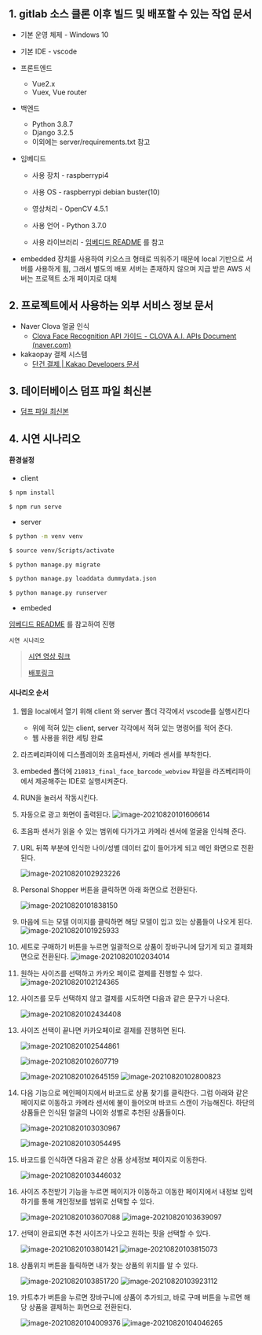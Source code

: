 ## 1. gitlab 소스 클론 이후 빌드 및 배포할 수 있는 작업 문서

- 기본 운영 체제 - Windows 10
- 기본 IDE - vscode

- 프론트엔드
  - Vue2.x
  - Vuex, Vue router

- 백엔드

  - Python 3.8.7
  - Django 3.2.5
  - 이외에는 server/requirements.txt 참고

- 임베디드

  - 사용 장치 - raspberrypi4

  - 사용 OS - raspberrypi debian buster(10)
  - 영상처리 - OpenCV 4.5.1
  - 사용 언어 - Python 3.7.0
  - 사용 라이브러리 - [임베디드 README](../embedded/README.md) 를 참고



* embedded 장치를 사용하여 키오스크 형태로 띄워주기 때문에 local 기반으로 서버를 사용하게 됨, 그래서 별도의 배포 서버는 존재하지 않으며 지급 받은 AWS 서버는 프로젝트 소개 페이지로 대체 



## 2. 프로젝트에서 사용하는 외부 서비스 정보 문서 

* Naver Clova 얼굴 인식
  * [Clova Face Recognition API 가이드 - CLOVA A.I. APIs Document (naver.com)](https://developers.naver.com/docs/clova/api/CFR/API_Guide.md)
* kakaopay 결제 시스템
  * [단건 결제 | Kakao Developers 문서](https://developers.kakao.com/docs/latest/ko/kakaopay/single-payment)



## 3. 데이터베이스 덤프 파일 최신본 

* [덤프 파일 최신본](../server/products/fixtures/dummydata.json)



## 4. 시연 시나리오 

#### **환경설정**

* client 

```sh
$ npm install

$ npm run serve
```

* server

```sh
$ python -m venv venv

$ source venv/Scripts/activate

$ python manage.py migrate

$ python manage.py loaddata dummydata.json

$ python manage.py runserver
```

* embeded 

[임베디드 README](../embedded/README.md) 를 참고하여 진행



`시연 시나리오`

> [시연 영상 링크](https://www.youtube.com/watch?v=gZ98zZVY2Hw)
>
> [배포링크](http://i5b201.p.ssafy.io:8080/)



#### 시나리오 순서

1. 웹을 local에서 열기 위해 client 와 server 폴더 각각에서 vscode를 실행시킨다 

   * 위에 적혀 있는 client, server 각각에서 적혀 있는 명령어를 적어 준다. 
   * 웹 사용을 위한 세팅 완료 

   

2. 라즈베리파이에 디스플레이와 초음파센서, 카메라 센서를 부착한다.
   
3. embeded 폴더에 `210813_final_face_barcode_webview` 파일을 라즈베리파이에서 제공해주는 IDE로 실행시켜준다. 
   
4. RUN을 눌러서 작동시킨다. 
   
5. 자동으로 광고 화면이 출력된다. 
   ![image-20210820101606614](README.assets/image-20210820101606614.png)

   

6. 초음파 센서가 읽을 수 있는 범위에 다가가고 카메라 센서에 얼굴을 인식해 준다. 
   
7. URL 뒤쪽 부분에 인식한 나이/성별 데이터 값이 들어가게 되고 메인 화면으로 전환된다. 

   ![image-20210820102923226](README.assets/image-20210820102923226.png)
   
8. Personal Shopper 버튼을 클릭하면 아래 화면으로 전환된다. 

   ![image-20210820101838150](README.assets/image-20210820101838150.png)
   
9. 마음에 드는 모델 이미지를 클릭하면 해당 모델이 입고 있는 상품들이 나오게 된다. 
   ![image-20210820101925933](README.assets/image-20210820101925933.png)

   

   

10. 세트로 구매하기 버튼을 누르면 일괄적으로 상품이 장바구니에 담기게 되고 결제화면으로 전환된다. 
    ![image-20210820102034014](README.assets/image-20210820102034014.png)

    

11. 원하는 사이즈를 선택하고 카카오 페이로 결제를 진행할 수 있다. 
    ![image-20210820102124365](README.assets/image-20210820102124365.png)

    
    
12. 사이즈를 모두 선택하지 않고 결제를 시도하면 다음과 같은 문구가 나온다. 

    ![image-20210820102434408](README.assets/image-20210820102434408.png)
    

    
    

13. 사이즈 선택이 끝나면 카카오페이로 결제를 진행하면 된다. 

    ![image-20210820102544861](README.assets/image-20210820102544861.png)
    

    ![image-20210820102607719](README.assets/image-20210820102607719.png)
    

    ![image-20210820102645159](README.assets/image-20210820102645159.png)
    ![image-20210820102800823](README.assets/image-20210820102800823.png)

    
    
14. 다음 기능으로 메인페이지에서 바코드로 상품 찾기를 클릭한다. 
    그럼 아래와 같은 페이지로 이동하고 카메라 센서에 불이 들어오며 바코드 스캔이 가능해진다. 
    하단의 상품들은 인식된 얼굴의 나이와 성별로 추천된 상품들이다. 

    ![image-20210820103030967](README.assets/image-20210820103030967.png)
    

    ![image-20210820103054495](README.assets/image-20210820103054495.png)
    
    
    
15. 바코드를 인식하면 다음과 같은 상품 상세정보 페이지로 이동한다. 

    ![image-20210820103446032](README.assets/image-20210820103446032.png)
    
    
    
16. 사이즈 추천받기 기능을 누르면 페이지가 이동하고 이동한 페이지에서 내정보 입력하기를 통해 개인정보를 범위로 선택할 수 있다. 

    ![image-20210820103607088](README.assets/image-20210820103607088.png)
    ![image-20210820103639097](README.assets/image-20210820103639097.png)

    

    

17. 선택이 완료되면 추천 사이즈가 나오고 원하는 핏을 선택할 수 있다. 

    ![image-20210820103801421](README.assets/image-20210820103801421.png)
    ![image-20210820103815073](README.assets/image-20210820103815073.png)

    
    
18. 상품위치 버튼을 틀릭하면 내가 찾는 상품의 위치를 알 수 있다. 

    ![image-20210820103851720](README.assets/image-20210820103851720.png)
    ![image-20210820103923112](README.assets/image-20210820103923112.png)

    

19. 카트추가 버튼을 누르면 장바구니에 상품이 추가되고, 바로 구매 버튼을 누르면 해당 상품을 결제하는 화면으로 전환된다. 

    ![image-20210820104009376](README.assets/image-20210820104009376.png)
    ![image-20210820104046265](README.assets/image-20210820104046265.png)

    

    



